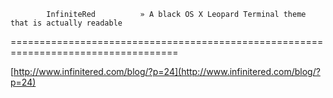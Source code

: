 <!--
id: 28037963
link: http://tumblr.atmos.org/post/28037963/infinitered-a-black-os-x-leopard-terminal-theme
slug: infinitered-a-black-os-x-leopard-terminal-theme
date: Wed Mar 05 2008 10:18:33 GMT-0800 (PST)
publish: 2008-03-05
tags: 
title: 			InfiniteRed			 » A black OS X Leopard Terminal theme that is actually readable		
-->


			InfiniteRed			 » A black OS X Leopard Terminal theme that is actually readable		
===================================================================================

[http://www.infinitered.com/blog/?p=24](http://www.infinitered.com/blog/?p=24)

